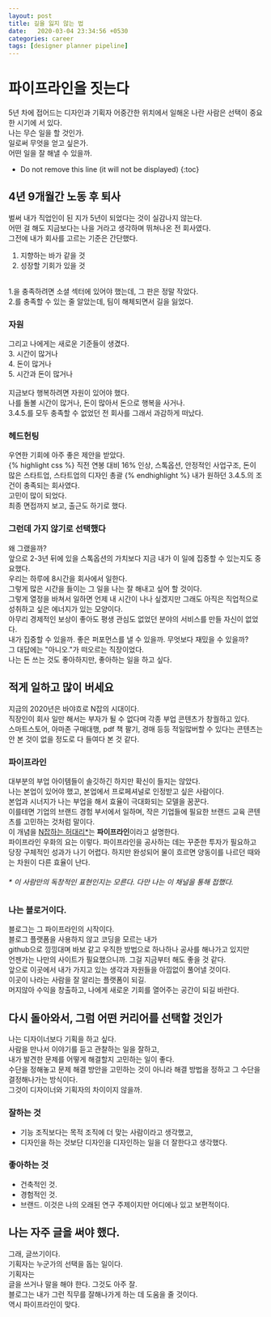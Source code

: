 ```yaml
---
layout: post
title: 길을 잃지 않는 법
date:   2020-03-04 23:34:56 +0530
categories: career
tags: [designer planner pipeline]
---
```


# 파이프라인을 짓는다
5년 차에 접어드는 디자인과 기획자 어중간한 위치에서 일해온 나란 사람은 선택이 중요한 시기에 서 있다. <br>
나는 무슨 일을 할 것인가. <br>
일로써 무엇을 얻고 싶은가.<br>
어떤 일을 잘 해낼 수 있을까. <br>

* Do not remove this line (it will not be displayed) 
{:toc}


## 4년 9개월간 노동 후 퇴사
벌써 내가 직업인이 된 지가 5년이 되었다는 것이 실감나지 않는다. <br>
어떤 걸 해도 지금보다는 나을 거라고 생각하며 뛰쳐나온 전 회사였다. <br>
그전에 내가 회사를 고르는 기준은 간단했다. <br>
1. 지향하는 바가 같을 것<br>
2. 성장할 기회가 있을 것 <br>
<br>
1.을 충족하려면 소셜 섹터에 있어야 했는데, 그 판은 정말 작았다. <br>
2.를 충족할 수 있는 줄 알았는데, 팀이 해체되면서 길을 잃었다.<br>

### 자원
그리고 나에게는 새로운 기준들이 생겼다. <br>
3. 시간이 많거나<br>
4. 돈이 많거나<br>
5. 시간과 돈이 많거나<br>
<br>
지금보다 행복하려면 자원이 있어야 했다. <br>
나를 돌볼 시간이 많거나, 돈이 많아서 돈으로 행복을 사거나.<br>
3.4.5.를 모두 충족할 수 없었던 전 회사를 그래서 과감하게 떠났다. <br>

### 헤드헌팅
우연한 기회에 아주 좋은 제안을 받았다. <br>
{% highlight css %}
직전 연봉 대비 16% 인상, 스톡옵션, 안정적인 사업구조, 돈이 많은 스타트업, 스타트업의 디자인 총괄
{% endhighlight %} 
내가 원하던 3.4.5.의 조건이 충족되는 회사였다. <br>
고민이 많이 되었다.<br>
최종 면접까지 보고, 출근도 하기로 했다.<br>

### 그런데 가지 않기로 선택했다
왜 그랬을까?<br>
앞으로 2-3년 뒤에 있을 스톡옵션의 가치보다 지금 내가 이 일에 집중할 수 있는지도 중요했다.<br>
우리는 하루에 8시간을 회사에서 일한다. <br>
그렇게 많은 시간을 들이는 그 일을 나는 잘 해내고 싶어 할 것이다. <br>
그렇게 열정을 바쳐서 일하면 언제 내 시간이 나나 싶겠지만 그래도 아직은 직업적으로 성취하고 싶은 에너지가 있는 모양이다. <br>
아무리 경제적인 보상이 좋아도 평생 관심도 없었던 분야의 서비스를 만들 자신이 없었다. <br>
내가 집중할 수 있을까. 좋은 퍼포먼스를 낼 수 있을까. 무엇보다 재밌을 수 있을까?<br>
그 대답에는 "아니오."가 떠오르는 직장이었다. <br>
나는 돈 쓰는 것도 좋아하지만, 좋아하는 일을 하고 싶다. <br>

## 적게 일하고 많이 버세요
지금의 2020년은 바야흐로 N잡의 시대이다. <br>
직장인이 회사 일만 해서는 부자가 될 수 없다며 각종 부업 콘텐츠가 창궐하고 있다.<br>
스마트스토어, 아마존 구매대행, pdf 책 팔기, 경매 등등 적일많버할 수 있다는 콘텐츠는 안 본 것이 없을 정도로 다 들여다 본 것 같다. <br>


### 파이프라인
대부분의 부업 아이템들이 솔깃하긴 하지만 확신이 들지는 않았다. <br>
나는 본업이 있어야 했고, 본업에서 프로페셔널로 인정받고 싶은 사람이다. <br>
본업과 시너지가 나는 부업을 해서 효율이 극대화되는 모델을 꿈꾼다. <br>
이를테면 기업의 브랜드 경험 부서에서 일하며, 작은 기업들에 필요한 브랜드 교육 콘텐츠를 고민하는 것처럼 말이다. <br>
이 개념을 <a href="https://www.youtube.com/channel/UCw0wD0BctMf0cUHiz_jh36Q/featured" title="N잡하는 허대리">N잡하는 허대리*</a>는 <b>파이프라인</b>이라고 설명한다.<br>
파이프라인 우화의 요는 이렇다. 파이프라인을 공사하는 데는 꾸준한 투자가 필요하고 당장 구체적인 성과가 나기 어렵다. 하지만 완성되어 물이 흐르면 양동이를 나르던 때와는 차원이 다른 효율이 난다. <br>
<h6>* 이 사람만의 독창적인 표현인지는 모른다. 다만 나는 이 채널을 통해 접했다.</h6>

### 나는 블로거이다.
블로그는 그 파이프라인의 시작이다. <br>
블로그 플랫폼을 사용하지 않고 코딩을 모르는 내가 <br>
github으로 낑낑대며 바보 같고 우직한 방법으로 하나하나 공사를 해나가고 있지만 <br>
언젠가는 나만의 사이트가 필요했으니까. 그걸 지금부터 해도 좋을 것 같다. <br> 
앞으로 이곳에서 내가 가지고 있는 생각과 자원들을 아낌없이 풀어낼 것이다. <br>
이곳이 나라는 사람을 잘 알리는 플랫폼이 되길. <br>
머지않아 수익을 창출하고, 나에게 새로운 기회를 열어주는 공간이 되길 바란다. <br>


## 다시 돌아와서, 그럼 어떤 커리어를 선택할 것인가
나는 디자이너보다 기획을 하고 싶다. <br>
사람을 만나서 이야기를 듣고 관찰하는 일을 잘하고,<br>
내가 발견한 문제를 어떻게 해결할지 고민하는 일이 좋다.<br>
수단을 정해놓고 문제 해결 방안을 고민하는 것이 아니라 해결 방법을 정하고 그 수단을 결정해나가는 방식이다.<br>
그것이 디자이너와 기획자의 차이이지 않을까.<br>

### 잘하는 것  
* 기능 조직보다는 목적 조직에 더 맞는 사람이라고 생각했고, <br>
* 디자인을 하는 것보단 디자인을 디자인하는 일을 더 잘한다고 생각했다. <br>

### 좋아하는 것 
* 건축적인 것. <br>
* 경험적인 것. <br>
* 브랜드. 이것은 나의 오래된 연구 주제이지만 어디에나 있고 보편적이다. <br>

## 나는 자주 글을 써야 했다. 
그래, 글쓰기이다. <br>
기획자는 누군가의 선택을 돕는 일이다. <br>
기획자는 <br>
글을 쓰거나 말을 해야 한다. 그것도 아주 잘. <br>
블로그는 내가 그런 직무를 잘해나가게 하는 데 도움을 줄 것이다.<br>
역시 파이프라인이 맞다. <br>

